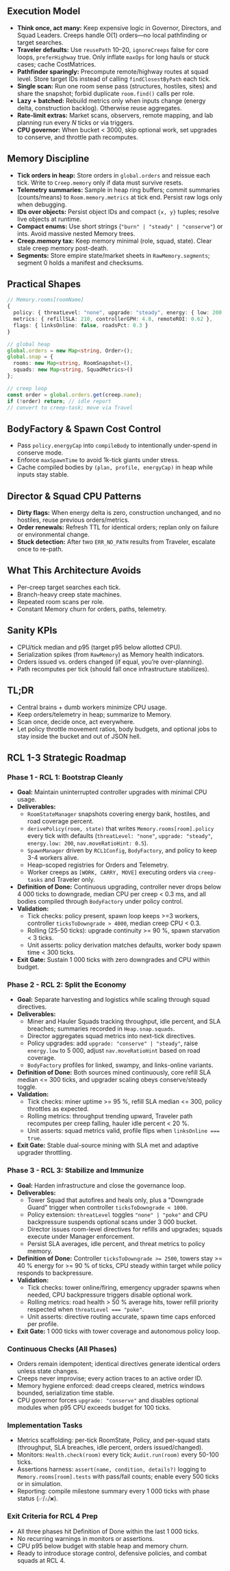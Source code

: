 ## Execution Model

- **Think once, act many:** Keep expensive logic in Governor, Directors, and Squad Leaders. Creeps handle O(1) orders—no local pathfinding or target searches.
- **Traveler defaults:** Use `reusePath` 10–20, `ignoreCreeps` false for core loops, `preferHighway` true. Only inflate `maxOps` for long hauls or stuck cases; cache CostMatrices.
- **Pathfinder sparingly:** Precompute remote/highway routes at squad level. Store target IDs instead of calling `findClosestByPath` each tick.
- **Single scan:** Run one room sense pass (structures, hostiles, sites) and share the snapshot; forbid duplicate `room.find()` calls per role.
- **Lazy + batched:** Rebuild metrics only when inputs change (energy delta, construction backlog). Otherwise reuse aggregates.
- **Rate-limit extras:** Market scans, observers, remote mapping, and lab planning run every _N_ ticks or via triggers.
- **CPU governor:** When bucket < 3000, skip optional work, set upgrades to conserve, and throttle path recomputes.

## Memory Discipline

- **Tick orders in heap:** Store orders in `global.orders` and reissue each tick. Write to `Creep.memory` only if data must survive resets.
- **Telemetry summaries:** Sample in heap ring buffers; commit summaries (counts/means) to `Room.memory.metrics` at tick end. Persist raw logs only when debugging.
- **IDs over objects:** Persist object IDs and compact `{x, y}` tuples; resolve live objects at runtime.
- **Compact enums:** Use short strings (`"burn" | "steady" | "conserve"`) or ints. Avoid massive nested Memory trees.
- **Creep.memory tax:** Keep memory minimal (role, squad, state). Clear stale creep memory post-death.
- **Segments:** Store empire state/market sheets in `RawMemory.segments`; segment 0 holds a manifest and checksums.

## Practical Shapes

```ts
// Memory.rooms[roomName]
{
  policy: { threatLevel: "none", upgrade: "steady", energy: { low: 200, high: 1e12 }, cpu: { minBucket: 3000 }, nav: { moveRatioHint: 0.5 } },
  metrics: { refillSLA: 210, controllerGPH: 4.8, remoteROI: 0.62 },
  flags: { linksOnline: false, roadsPct: 0.3 }
}

// global heap
global.orders = new Map<string, Order>();
global.snap = {
  rooms: new Map<string, RoomSnapshot>(),
  squads: new Map<string, SquadMetrics>()
};

// creep loop
const order = global.orders.get(creep.name);
if (!order) return; // idle report
// convert to creep-task; move via Travel
```

## BodyFactory & Spawn Cost Control

- Pass `policy.energyCap` into `compileBody` to intentionally under-spend in conserve mode.
- Enforce `maxSpawnTime` to avoid 1k-tick giants under stress.
- Cache compiled bodies by `(plan, profile, energyCap)` in heap while inputs stay stable.

## Director & Squad CPU Patterns

- **Dirty flags:** When energy delta is zero, construction unchanged, and no hostiles, reuse previous orders/metrics.
- **Order renewals:** Refresh TTL for identical orders; replan only on failure or environmental change.
- **Stuck detection:** After two `ERR_NO_PATH` results from Traveler, escalate once to re-path.

## What This Architecture Avoids

- Per-creep target searches each tick.
- Branch-heavy creep state machines.
- Repeated room scans per role.
- Constant Memory churn for orders, paths, telemetry.

## Sanity KPIs

- CPU/tick median and p95 (target p95 below allotted CPU).
- Serialization spikes (from `RawMemory`) as Memory health indicators.
- Orders issued vs. orders changed (if equal, you’re over-planning).
- Path recomputes per tick (should fall once infrastructure stabilizes).

## TL;DR

- Central brains + dumb workers minimize CPU usage.
- Keep orders/telemetry in heap; summarize to Memory.
- Scan once, decide once, act everywhere.
- Let policy throttle movement ratios, body budgets, and optional jobs to stay inside the bucket and out of JSON hell.

## RCL 1-3 Strategic Roadmap

### Phase 1 - RCL 1: Bootstrap Cleanly

- **Goal:** Maintain uninterrupted controller upgrades with minimal CPU usage.
- **Deliverables:**
  - `RoomStateManager` snapshots covering energy bank, hostiles, and road coverage percent.
  - `derivePolicy(room, state)` that writes `Memory.rooms[room].policy` every tick with defaults (`threatLevel: "none"`, `upgrade: "steady"`, `energy.low: 200`, `nav.moveRatioHint: 0.5`).
  - `SpawnManager` driven by `RCL1Config`, `BodyFactory`, and policy to keep 3-4 workers alive.
  - Heap-scoped registries for Orders and Telemetry.
  - Worker creeps as `[WORK, CARRY, MOVE]` executing orders via `creep-tasks` and Traveler only.
- **Definition of Done:** Continuous upgrading, controller never drops below 4 000 ticks to downgrade, median CPU per creep < 0.3 ms, and all bodies compiled through `BodyFactory` under policy control.
- **Validation:**
  - Tick checks: policy present, spawn loop keeps >=3 workers, controller `ticksToDowngrade > 4000`, median creep CPU < 0.3.
  - Rolling (25-50 ticks): upgrade continuity >= 90 %, spawn starvation < 3 ticks.
  - Unit asserts: policy derivation matches defaults, worker body spawn time < 300 ticks.
- **Exit Gate:** Sustain 1 000 ticks with zero downgrades and CPU within budget.

### Phase 2 - RCL 2: Split the Economy

- **Goal:** Separate harvesting and logistics while scaling through squad directives.
- **Deliverables:**
  - Miner and Hauler Squads tracking throughput, idle percent, and SLA breaches; summaries recorded in `Heap.snap.squads`.
  - Director aggregates squad metrics into next-tick directives.
  - Policy upgrades: add `upgrade: "conserve" | "steady"`, raise `energy.low` to 5 000, adjust `nav.moveRatioHint` based on road coverage.
  - `BodyFactory` profiles for linked, swampy, and links-online variants.
- **Definition of Done:** Both sources mined continuously, core refill SLA median <= 300 ticks, and upgrader scaling obeys conserve/steady toggle.
- **Validation:**
  - Tick checks: miner uptime >= 95 %, refill SLA median <= 300, policy throttles as expected.
  - Rolling metrics: throughput trending upward, Traveler path recomputes per creep falling, hauler idle percent < 20 %.
  - Unit asserts: squad metrics valid, profile flips when `linksOnline === true`.
- **Exit Gate:** Stable dual-source mining with SLA met and adaptive upgrader throttling.

### Phase 3 - RCL 3: Stabilize and Immunize

- **Goal:** Harden infrastructure and close the governance loop.
- **Deliverables:**
  - Tower Squad that autofires and heals only, plus a "Downgrade Guard" trigger when controller `ticksToDowngrade < 1000`.
  - Policy extension: `threatLevel` toggles `"none" | "poke"` and CPU backpressure suspends optional scans under 3 000 bucket.
  - Director issues room-level directives for refills and upgrades; squads execute under Manager enforcement.
  - Persist SLA averages, idle percent, and threat metrics to policy memory.
- **Definition of Done:** Controller `ticksToDowngrade >= 2500`, towers stay >= 40 % energy for >= 90 % of ticks, CPU steady within target while policy responds to backpressure.
- **Validation:**
  - Tick checks: tower online/firing, emergency upgrader spawns when needed, CPU backpressure triggers disable optional work.
  - Rolling metrics: road health > 50 % average hits, tower refill priority respected when `threatLevel === "poke"`.
  - Unit asserts: directive routing accurate, spawn time caps enforced per profile.
- **Exit Gate:** 1 000 ticks with tower coverage and autonomous policy loop.

### Continuous Checks (All Phases)

- Orders remain idempotent; identical directives generate identical orders unless state changes.
- Creeps never improvise; every action traces to an active order ID.
- Memory hygiene enforced: dead creeps cleared, metrics windows bounded, serialization time stable.
- CPU governor forces `upgrade: "conserve"` and disables optional modules when p95 CPU exceeds budget for 100 ticks.

### Implementation Tasks

- Metrics scaffolding: per-tick RoomState, Policy, and per-squad stats (throughput, SLA breaches, idle percent, orders issued/changed).
- Monitors: `Health.check(room)` every tick; `Audit.run(room)` every 50-100 ticks.
- Assertions harness: `assert(name, condition, details?)` logging to `Memory.rooms[room].tests` with pass/fail counts; enable every 500 ticks or in simulation.
- Reporting: compile milestone summary every 1 000 ticks with phase status (`✅`/`⚠️`/`❌`).

### Exit Criteria for RCL 4 Prep

- All three phases hit Definition of Done within the last 1 000 ticks.
- No recurring warnings in monitors or assertions.
- CPU p95 below budget with stable heap and memory churn.
- Ready to introduce storage control, defensive policies, and combat squads at RCL 4.
